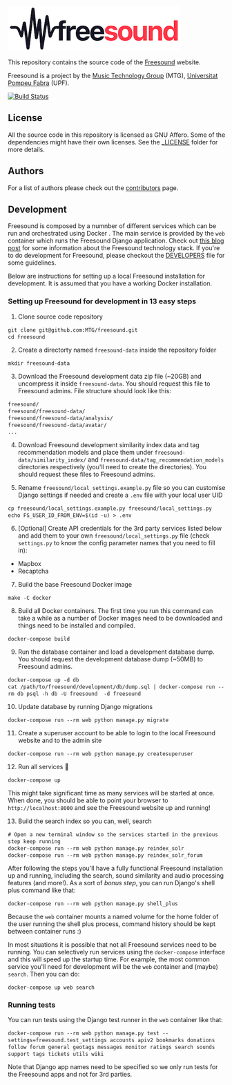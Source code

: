 ![Freesound](media/images/logo_bw.png)

This repository contains the source code of the [Freesound](https://freesound.org) website.

Freesound is a project by the [Music Technology Group](http://www.mtg.upf.edu) (MTG), [Universitat Pompeu Fabra](http://upf.edu) (UPF).

[![Build Status](https://travis-ci.org/MTG/freesound.svg?branch=master)](https://travis-ci.org/MTG/freesound)


## License

All the source code in this repository is licensed as GNU Affero. Some of the dependencies might have their own licenses. See the [_LICENSE](https://github.com/MTG/freesound/tree/master/_LICENSE) folder for more details.


## Authors

For a list of authors please check out the [contributors](https://github.com/MTG/freesound/graphs/contributors) page.


## Development

Freesound is composed by a numnber of different services which can be run and orchestrated using Docker . The main service is provided by the `web` container which runs the Freesound Django application. Check out [this blog post](https://opensource.creativecommons.org/blog/entries/freesound-intro/) for some information about the Freesound technology stack. If you're to do development for Freesound, please checkout the [DEVELOPERS](https://github.com/MTG/freesound/blob/master/DEVELOPERS.md) file for some guidelines. 

Below are instructions for setting up a local Freesound installation for development. It is assumed that you have a working Docker installation.


### Setting up Freesound for development in 13 easy steps

1. Clone source code repository

  ```
git clone git@github.com:MTG/freesound.git
cd freesound
```

2. Create a directorty named `freesound-data` inside the repository folder

  ```
mkdir freesound-data
```

3. Download the Freesound development data zip file (~20GB) and uncompress it inside `freesound-data`. You should request this file to Freesound admins. File structure should look like this:

  ```
freesound/
freesound/freesound-data/
freesound/freesound-data/analysis/
freesound/freesound-data/avatar/
...
```

4. Download Freesound development similarity index data and tag recommendation models and place them under `freesound-data/similarity_index/` and `freesound-data/tag_recommendation_models` directories respectively (you'll need to create the directories). You should request these files to Freesound admins.


5. Rename `freesound/local_settings.example.py` file so you can customise Django settings if needed and create a `.env` file with your local user UID

  ```
cp freesound/local_settings.example.py freesound/local_settings.py
echo FS_USER_ID_FROM_ENV=$(id -u) > .env
```

6. [Optional] Create API credentials for the 3rd party services listed below and add them to your own `freesound/local_settings.py` file (check `settings.py` to know the config parameter names that you need to fill in):
 * Mapbox
 * Recaptcha 


7. Build the base Freesound Docker image

  ```
make -C docker
```

8. Build all Docker containers. The first time you run this command can take a while as a number of Docker images need to be downloaded and things need to be installed and compiled. 

  ```
docker-compose build
```

9. Run the database container and load a development database dump. You should request the development database dump (~50MB) to Freesound admins.

  ```
docker-compose up -d db
cat /path/to/freesound/development/db/dump.sql | docker-compose run --rm db psql -h db -U freesound  -d freesound
```

10. Update database by running Django migrations

  ```
docker-compose run --rm web python manage.py migrate
```

11. Create a superuser account to be able to login to the local Freesound website and to the admin site
  ```
docker-compose run --rm web python manage.py createsuperuser
```

12. Run all services 🎉 

  ```
docker-compose up
```
  This might take significant time as many services will be started at once. When done, you should be able to point your browser to `http://localhost:8000` and see the Freesound website up and running!


13. Build the search index so you can, well, search

  ```
# Open a new terminal window so the services started in the previous step keep running
docker-compose run --rm web python manage.py reindex_solr
docker-compose run --rm web python manage.py reindex_solr_forum
```

After following the steps you'll have a fully functional Freesound installation up and running, including the search, sound similarity and audio processing features (and more!). As a sort of *bonus step*, you can run Django's shell plus command like that:

```
docker-compose run --rm web python manage.py shell_plus
```

Because the `web` container mounts a named volume for the home folder of the user running the shell plus process, command history should be kept between container runs :)

In most situations it is possible that not all Freesound services need to be running. You can selectively run services using the `docker-compose` interface and this will speed up the startup time. For example, the most common service you'll need for development will be the `web` container and (maybe) `search`. Then you can do:

```
docker-compose up web search
```


### Running tests

You can run tests using the Django test runner in the `web` container like that:

```
docker-compose run --rm web python manage.py test --settings=freesound.test_settings accounts apiv2 bookmarks donations follow forum general geotags messages monitor ratings search sounds support tags tickets utils wiki
```

Note that Django app names need to be specified so we only run tests for the Freesound apps and not for 3rd parties.